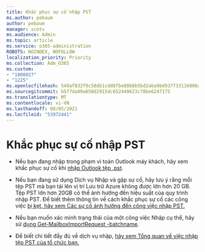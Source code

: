 ```yaml
---
title: Khắc phục sự cố nhập PST
ms.author: pebaum
author: pebaum
manager: scotv
ms.audience: Admin
ms.topic: article
ms.service: o365-administration
ROBOTS: NOINDEX, NOFOLLOW
localization_priority: Priority
ms.collection: Adm_O365
ms.custom:
- "1800027"
- "1225"
ms.openlocfilehash: 549af832f9c58db1cdd8fbe80b8b5bd2aba9bd937f33116806a9391cbc9a5d4c
ms.sourcegitcommit: b5f7da89a650d2915dc652449623c78be6247175
ms.translationtype: MT
ms.contentlocale: vi-VN
ms.lasthandoff: 08/05/2021
ms.locfileid: "53972441"
---
```

# <a name="troubleshooting-pst-import-issues"></a>Khắc phục sự cố nhập PST

- Nếu bạn đang nhập trong phạm vi toàn Outlook máy khách, hãy xem khắc phục sự cố khi [nhập Outlook tệp .pst](https://support.office.com/article/Fix-problems-importing-an-Outlook-pst-file-2d2e50dc-5c36-4ab2-ab50-f1be733b3d6e).

- Nếu bạn đang sử dụng Dịch vụ Nhập và gặp sự cố, hãy lưu ý rằng mỗi tệp PST mà bạn tải lên vị trí Lưu trữ Azure không được lớn hơn 20 GB. Tệp PST lớn hơn 20GB có thể ảnh hưởng đến hiệu suất của quy trình nhập PST. Để biết thêm thông tin về cách khắc phục sự cố các công việc [bị kẹt, hãy xem Các sự cố ảnh hưởng đến công việc nhập PST.](https://docs.microsoft.com/office365/troubleshoot/pst-import-service/issues-with-pst-import-job)

- Nếu bạn muốn xác minh trạng thái của một công việc Nhập cụ thể, hãy sử [dụng Get-MailboxImportRequest -batchname](https://docs.microsoft.com/powershell/module/exchange/mailboxes/get-mailboximportrequest).

- Để biết chi tiết đầy đủ về dịch vụ nhập, [hãy xem Tổng quan về việc nhập tệp PST của tổ chức bạn.](https://docs.microsoft.com/microsoft-365/compliance/importing-pst-files-to-office-365?view=o365-worldwide)

